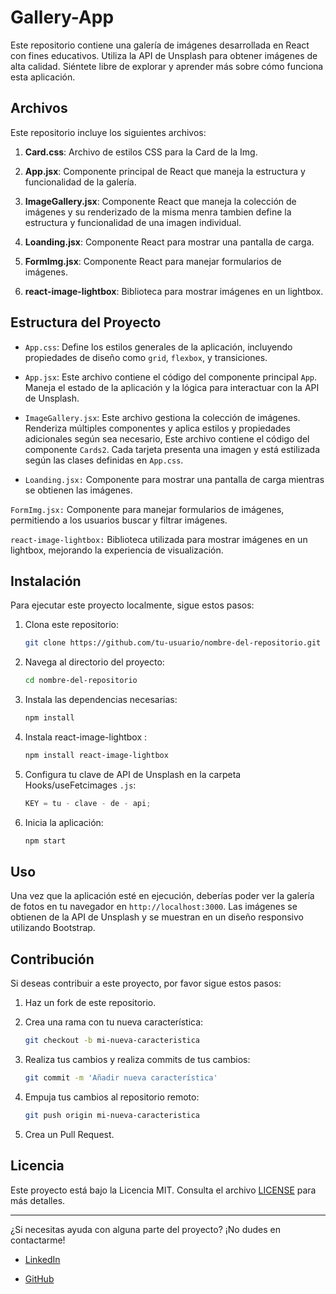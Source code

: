 # Gallery-App

Este repositorio contiene una galería de imágenes desarrollada en React con fines educativos. Utiliza la API de Unsplash para obtener imágenes de alta calidad. Siéntete libre de explorar y aprender más sobre cómo funciona esta aplicación.

## Archivos

Este repositorio incluye los siguientes archivos:

1. **Card.css**: Archivo de estilos CSS para la Card de la Img.
2. **App.jsx**: Componente principal de React que maneja la estructura y funcionalidad de la galería.
3. **ImageGallery.jsx**: Componente React que maneja la colección de imágenes y su renderizado de la misma menra tambien define la estructura y funcionalidad de una imagen individual.
4. **Loanding.jsx**: Componente React para mostrar una pantalla de carga.

5. **FormImg.jsx**: Componente React para manejar formularios de imágenes.

6. **react-image-lightbox**: Biblioteca para mostrar imágenes en un lightbox.

## Estructura del Proyecto

- `App.css`: Define los estilos generales de la aplicación, incluyendo propiedades de diseño como `grid`, `flexbox`, y transiciones.
- `App.jsx`: Este archivo contiene el código del componente principal `App`. Maneja el estado de la aplicación y la lógica para interactuar con la API de Unsplash.
- `ImageGallery.jsx`: Este archivo gestiona la colección de imágenes. Renderiza múltiples componentes y aplica estilos y propiedades adicionales según sea necesario, Este archivo contiene el código del componente `Cards2`. Cada tarjeta presenta una imagen y está estilizada según las clases definidas en `App.css`.

- `Loanding.jsx:` Componente para mostrar una pantalla de carga mientras se obtienen las imágenes.

`FormImg.jsx:` Componente para manejar formularios de imágenes, permitiendo a los usuarios buscar y filtrar imágenes.

`react-image-lightbox:` Biblioteca utilizada para mostrar imágenes en un lightbox, mejorando la experiencia de visualización.

## Instalación

Para ejecutar este proyecto localmente, sigue estos pasos:

1. Clona este repositorio:

   ```bash
   git clone https://github.com/tu-usuario/nombre-del-repositorio.git
   ```

2. Navega al directorio del proyecto:

   ```bash
   cd nombre-del-repositorio
   ```

3. Instala las dependencias necesarias:

   ```bash
   npm install
   ```

4. Instala react-image-lightbox :

   ```bash
   npm install react-image-lightbox

   ```

5. Configura tu clave de API de Unsplash en la carpeta Hooks/useFetcimages `.js`:

   ```js
   KEY = tu - clave - de - api;
   ```

6. Inicia la aplicación:

   ```bash
   npm start
   ```

## Uso

Una vez que la aplicación esté en ejecución, deberías poder ver la galería de fotos en tu navegador en `http://localhost:3000`. Las imágenes se obtienen de la API de Unsplash y se muestran en un diseño responsivo utilizando Bootstrap.

## Contribución

Si deseas contribuir a este proyecto, por favor sigue estos pasos:

1. Haz un fork de este repositorio.
2. Crea una rama con tu nueva característica:

   ```bash
   git checkout -b mi-nueva-caracteristica
   ```

3. Realiza tus cambios y realiza commits de tus cambios:

   ```bash
   git commit -m 'Añadir nueva característica'
   ```

4. Empuja tus cambios al repositorio remoto:

   ```bash
   git push origin mi-nueva-caracteristica
   ```

5. Crea un Pull Request.

## Licencia

Este proyecto está bajo la Licencia MIT. Consulta el archivo [LICENSE](LICENSE) para más detalles.

---

¿Si necesitas ayuda con alguna parte del proyecto? ¡No dudes en contactarme!

- [LinkedIn](www.linkedin.com/in/maximiliano-cervantes-ing)

- [GitHub](https://github.com/Maxcerva12)
